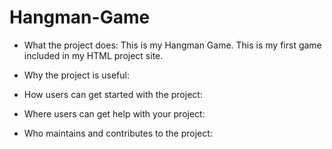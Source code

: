 # Hangman-Game
* What the project does:
    This is my Hangman Game. This is my first game included in my HTML project site.

* Why the project is useful:

* How users can get started with the project:

* Where users can get help with your project:

* Who maintains and contributes to the project:
